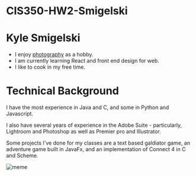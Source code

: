 # CIS350-HW2-Smigelski

# Kyle Smigelski

* I enjoy [photography](https://photos.app.goo.gl/b1qXwLsajX6cUfDh9) as a hobby.
* I am currently learning React and front end design for web.
* I like to cook in my free time.

# Technical Background
I have the most experience in Java and C, and some in Python and Javascript.

I also have several years of experience in the Adobe Suite - particularly, Lightroom and Photoshop as well as Premier pro and Illustrator.

Some projects I've done for my classes are a text based galdiator game, an adventure game built in JavaFx, and an implementation of Connect 4 in C and Scheme.

![meme](https://pbs.twimg.com/media/FXZjMpTXgAMPTDC?format=jpg&name=medium)
